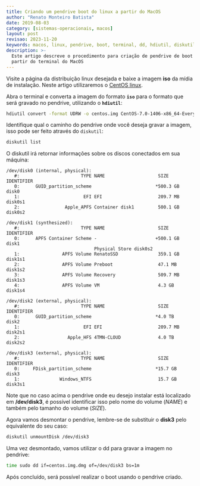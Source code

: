 ```yaml
---
title: Criando um pendrive boot do linux a partir do MacOS
author: "Renato Monteiro Batista"
date: 2019-08-03
category: [sistemas-operacionais, macos]
layout: post
revisao: 2023-11-20
keywords: macos, linux, pendrive, boot, terminal, dd, hdiutil, diskutil
description: >-
  Este artigo descreve o procedimento para criação de pendrive de boot linux a
  partir do terminal do MacOS
---
```


Visite a página da distribuição linux desejada e baixe a imagem **iso** da mídia de instalação. Neste artigo utilizaremos o [CentOS linux](https://www.centos.org/download/).

Abra o terminal e converta a imagem do formato **`iso`** para o formato que será gravado no pendrive, utilizando o **`hdiutil`**:

```bash
hdiutil convert -format UDRW -o centos.img CentOS-7.0-1406-x86_64-Everything.iso
```

Identifique qual o caminho do pendrive onde você deseja gravar a imagem, isso pode ser feito através do `diskutil`:

```bash
diskutil list
```

O diskutil irá retornar informações sobre os discos conectados em sua máquina:

```text
/dev/disk0 (internal, physical):
   #:                       TYPE NAME                    SIZE       IDENTIFIER
   0:      GUID_partition_scheme                        *500.3 GB   disk0
   1:                        EFI EFI                     209.7 MB   disk0s1
   2:                 Apple_APFS Container disk1         500.1 GB   disk0s2

/dev/disk1 (synthesized):
   #:                       TYPE NAME                    SIZE       IDENTIFIER
   0:      APFS Container Scheme -                      +500.1 GB   disk1
                                 Physical Store disk0s2
   1:                APFS Volume RenatoSSD               359.1 GB   disk1s1
   2:                APFS Volume Preboot                 47.1 MB    disk1s2
   3:                APFS Volume Recovery                509.7 MB   disk1s3
   4:                APFS Volume VM                      4.3 GB     disk1s4

/dev/disk2 (external, physical):
   #:                       TYPE NAME                    SIZE       IDENTIFIER
   0:      GUID_partition_scheme                        *4.0 TB     disk2
   1:                        EFI EFI                     209.7 MB   disk2s1
   2:                  Apple_HFS 4TMN-CLOUD              4.0 TB     disk2s2

/dev/disk3 (external, physical):
   #:                       TYPE NAME                    SIZE       IDENTIFIER
   0:     FDisk_partition_scheme                        *15.7 GB    disk3
   1:               Windows_NTFS                         15.7 GB    disk3s1
```

Note que no caso acima o pendrive onde eu desejo instalar está localizado em **/dev/disk3**, é possível identificar isso pelo nome do volume (_NAME_) e também pelo  tamanho do volume (_SIZE_).

Agora vamos desmontar o pendrive, lembre-se de substituir o **disk3** pelo equivalente do seu caso:

```bash
diskutil unmountDisk /dev/disk3
```

Uma vez desmontado, vamos utilizar o dd para gravar a imagem no pendrive:

```bash
time sudo dd if=centos.img.dmg of=/dev/disk3 bs=1m
```

Após concluído, será possível realizar o boot usando o pendrive criado.
